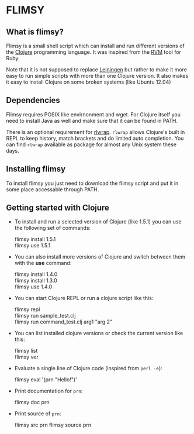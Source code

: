 **FLIMSY**
==========

**What is flimsy?**
-------------------

Flimsy is a small shell script which can install and run different versions of the [Clojure](http://clojure.org/) programming language.
It was inspired from the [RVM](https://rvm.io/) tool for Ruby.

Note that it is not supposed to replace [Leiningen](http://leiningen.org/)
but rather to make it more easy to run simple scripts with more than one Clojure version. It also makes it easy to install Clojure on some
broken systems (like Ubuntu 12.04)

**Dependencies**
----------------

Flimsy requires POSIX like envirnonment and wget. For Clojure itself you need to install Java as well and make sure that it can be found in PATH.

There is an optional requirement for [rlwrap](http://utopia.knoware.nl/~hlub/rlwrap/).
`rlwrap` allows Clojure's built in REPL to keep history, match brackets and do limited auto completion.
You can find `rlwrap` available as package for almost any Unix system these days.

**Installing flimsy**
---------------------

To install flimsy you just need to download the flimsy script and put it in some place accessable through PATH.

**Getting started with Clojure**
--------------------------------

- To install and run a selected version of Clojure (like 1.5.1) you can use the following set of commands:

    flimsy install 1.5.1  
    flimsy use 1.5.1  

- You can also install more versions of Clojure and switch between them with the **use** command:

    flimsy install 1.4.0  
    flimsy install 1.3.0  
    flimsy use 1.4.0  

- You can start Clojure REPL or run a clojure script like this:

    flimsy repl  
    flimsy run sample_test.clj  
    flimsy run command_test.clj arg1 "arg 2"  

- You can list installed clojure versions or check the current version like this:

    flimsy list  
    flimsy ver  

- Evaluate a single line of Clojure code (inspired from `perl -e`):

    flimsy eval '(prn "Hello!")'

- Print documentation for `prn`:

    flimsy doc prn

- Print source of `prn`:

    flimsy src prn
    flimsy source prn

